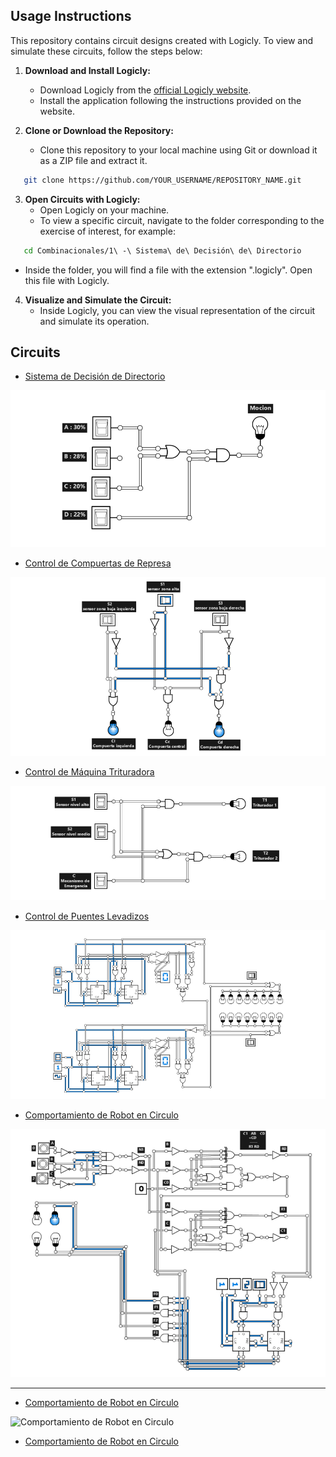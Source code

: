 ## Usage Instructions

This repository contains circuit designs created with Logicly. To view and simulate these circuits, follow the steps below:

1. **Download and Install Logicly:**
   - Download Logicly from the [official Logicly website](https://logic.ly/).
   - Install the application following the instructions provided on the website.

2. **Clone or Download the Repository:**
   - Clone this repository to your local machine using Git or download it as a ZIP file and extract it.

```bash
   git clone https://github.com/YOUR_USERNAME/REPOSITORY_NAME.git
```
3. **Open Circuits with Logicly:**
   - Open Logicly on your machine.
   - To view a specific circuit, navigate to the folder corresponding to the exercise of interest, for example:
```bash
   cd Combinacionales/1\ -\ Sistema\ de\ Decisión\ de\ Directorio
```
   - Inside the folder, you will find a file with the extension ".logicly". Open this file with Logicly.

4. **Visualize and Simulate the Circuit:**
   - Inside Logicly, you can view the visual representation of the circuit and simulate its operation.

## Circuits

- [Sistema de Decisión de Directorio](Combinacionales/1%20-%20Sistema%20de%20Decisi%C3%B3n%20de%20Directorio)

![Sistema de Decisión de Directorio](Combinacionales/1%20-%20Sistema%20de%20Decisi%C3%B3n%20de%20Directorio/sistema-de-decisi%C3%B3n-de-directorio.png)

- [Control de Compuertas de Represa](Combinacionales/2%20-%20Control%20de%20Compuertas%20de%20Represa)

![Control de Compuertas de Represa](Combinacionales/2%20-%20Control%20de%20Compuertas%20de%20Represa/control-de-compuertas-de-represa.png)

- [Control de Máquina Trituradora](Combinacionales/3%20-%20Control%20de%20M%C3%A1quina%20Trituradora)

![Control de Máquina Trituradora](Combinacionales/3%20-%20Control%20de%20M%C3%A1quina%20Trituradora/control-de-m%C3%A1quina-trituradora.png)

- [Control de Puentes Levadizos](Secuenciales/1%20-%20Control%20de%20Puentes%20Levadizos)

![Control de Puentes Levadizos](Secuenciales/1%20-%20Control%20de%20Puentes%20Levadizos/Control-de-Puentes-Levadizos.png)

- [ Comportamiento de Robot en Circulo](Secuenciales/2%20-%20Comportamiento%20de%20Robot%20en%20Circulo)

![Comportamiento de Robot en Circulo](Secuenciales/2%20-%20Comportamiento%20de%20Robot%20en%20Circulo/comportamiento-de-robot-en-circulo.png)


-------

- [ Comportamiento de Robot en Circulo](Secuenciales/2%20-%20Comportamiento%20de%20Robot%20en%20Circulo)

![Comportamiento de Robot en Circulo](Secuenciales/3%20-%20Control%20de%20M%C3%A1quina%20Proveedora%20de%20Gasolina)

- [ Comportamiento de Robot en Circulo](Secuenciales/3%20-%20Control%20de%20M%C3%A1quina%20Proveedora%20de%20Gasolina/Control%20de%20M%C3%A1quina%20Proveedora%20de%20Gasolina.png)




